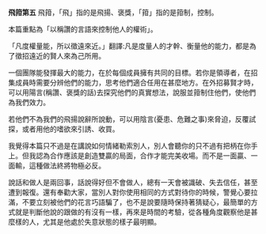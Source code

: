**飛箝第五**
飛箝，「飛」指的是飛揚、褒獎，「箝」指的是箝制，控制。

本篇重點為「以稱讚的言語來控制他人的權術」。

「凡度權量能，所以徵遠來近。」翻譯:凡是度量人的才幹、衡量他的能力，都是為了徵招遠近的賢人來為己所用。

一個團隊能發揮最大的能力，在於每個成員擁有共同的目標。若你是領導者，在招集成員時需要分辨他們的能力，思考他們適合任用在甚麼地方。在外招募賢才時，可以用陽言(稱讚、褒獎的話)去探究他們的真實想法，說服並箝制住他們，使他們為我們效力。

若他們不為我們的飛揚說辭所說動，可以用陰言(憂患、危難之事)來脅迫，反覆試探，或者用他的嗜欲來引誘、收買。

我覺得本篇只不過是在講說如何情緒勒索別人，別人會聽你的只不過有把柄在你手上。但我認為合作應該是創造雙贏的局面，合作才能完美收場。而不是一面贏、一面輸，這種做法終將物極必反。

說話和做人是兩回事，話說得好但不會做人，總有一天會被識破、失去信任，甚至遭到報復。還有奉勸大家，當別人對你使用相同的方式對待你的時候，警覺心要拉滿，不要立刻被他們的花言巧語騙了，也不是說要隨時保持著猜疑心，最簡單的方式就是判斷他說的跟做的有沒有一樣，再來是時間的考驗，從各種角度觀察他是甚麼樣的人，尤其是他處於失意狀態的樣子最明顯。